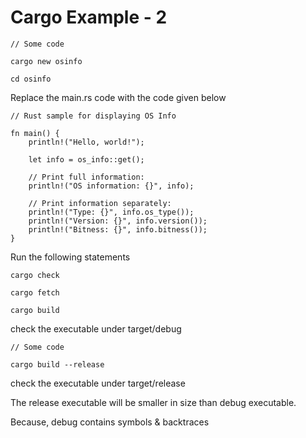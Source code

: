 # Cargo Example - 2

```
// Some code

cargo new osinfo

cd osinfo
```

Replace the main.rs code with the code given below

```
// Rust sample for displaying OS Info

fn main() {
    println!("Hello, world!");

    let info = os_info::get();

    // Print full information:
    println!("OS information: {}", info);

    // Print information separately:
    println!("Type: {}", info.os_type());
    println!("Version: {}", info.version());
    println!("Bitness: {}", info.bitness());
}

```

Run the following statements

```
cargo check

cargo fetch

cargo build
```

check the executable under target/debug

```
// Some code

cargo build --release
```

check the executable under target/release

The release executable will be smaller in size than debug executable.

Because, debug contains symbols & backtraces

